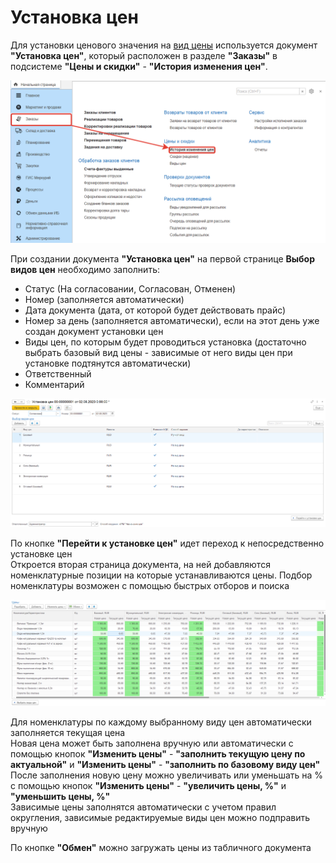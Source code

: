 # Установка цен

Для установки ценового значения на [вид цены](TypesOfPrices.md) используется документ **"Установка цен"**, который расположен в разделе **"Заказы"** в подсистеме **"Цены и скидки"** - **"История изменения цен"**.

[![1][1]][1]

При создании документа **"Установка цен"** на первой странице **Выбор видов цен** необходимо заполнить:

- Статус (На согласовании, Согласован, Отменен)
- Номер (заполняется автоматически)
- Дата документа (дата, от которой будет действовать прайс)
- Номер за день (заполняется автоматически), если на этот день уже создан документ установки цен
- Виды цен, по которым будет проводиться установка (достаточно выбрать базовый вид цены - зависимые от него виды цен при установке подтянутся автоматически)
- Ответственный
- Комментарий

[![3][3]][3]

По кнопке **"Перейти к установке цен"** идет переход к непосредственно установке цен  
Откроется вторая страница документа, на ней добавляются номенклатурные позиции на которые устанавливаются цены. Подбор номенклатуры возможен с помощью быстрых отборов и поиска

[![4][4]][4]

Для номенклатуры по каждому выбранному виду цен автоматически заполняется текущая цена   
Новая цена может быть заполнена вручную или автоматически с помощью кнопок **"Изменить цены"** - **"заполнить текущую цену по актуальной"** и **"Изменить цены"** - **"заполнить по базовому виду цен"**     
После заполнения новую цену можно увеличивать или уменьшать на %  с помощью кнопок **"Изменить цены"** - **"увеличить цены, %"** и **"уменьшить цены, %"**  
Зависимые цены заполнятся автоматически с учетом правил округления, зависимые редактируемые виды цен можно подправить вручную

По кнопке **"Обмен"** можно загружать цены из табличного документа

[1]:SettingPrices.assets/1.png
[3]:SettingPrices.assets/FirstPage.png
[4]:SettingPrices.assets/SecondPage.png
